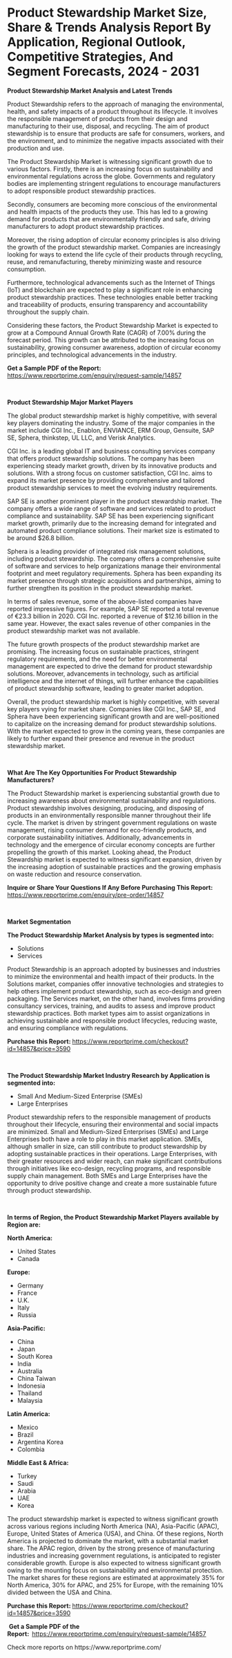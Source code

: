 <p><h1>Product Stewardship Market Size, Share & Trends Analysis Report By Application, Regional Outlook, Competitive Strategies, And Segment Forecasts, 2024 - 2031</h1></p><p><strong>Product Stewardship Market Analysis and Latest Trends</strong></p>
<p><p>Product Stewardship refers to the approach of managing the environmental, health, and safety impacts of a product throughout its lifecycle. It involves the responsible management of products from their design and manufacturing to their use, disposal, and recycling. The aim of product stewardship is to ensure that products are safe for consumers, workers, and the environment, and to minimize the negative impacts associated with their production and use.</p><p>The Product Stewardship Market is witnessing significant growth due to various factors. Firstly, there is an increasing focus on sustainability and environmental regulations across the globe. Governments and regulatory bodies are implementing stringent regulations to encourage manufacturers to adopt responsible product stewardship practices.</p><p>Secondly, consumers are becoming more conscious of the environmental and health impacts of the products they use. This has led to a growing demand for products that are environmentally friendly and safe, driving manufacturers to adopt product stewardship practices.</p><p>Moreover, the rising adoption of circular economy principles is also driving the growth of the product stewardship market. Companies are increasingly looking for ways to extend the life cycle of their products through recycling, reuse, and remanufacturing, thereby minimizing waste and resource consumption.</p><p>Furthermore, technological advancements such as the Internet of Things (IoT) and blockchain are expected to play a significant role in enhancing product stewardship practices. These technologies enable better tracking and traceability of products, ensuring transparency and accountability throughout the supply chain.</p><p>Considering these factors, the Product Stewardship Market is expected to grow at a Compound Annual Growth Rate (CAGR) of 7.00% during the forecast period. This growth can be attributed to the increasing focus on sustainability, growing consumer awareness, adoption of circular economy principles, and technological advancements in the industry.</p></p>
<p><strong>Get a Sample PDF of the Report:&nbsp;</strong> <a href="https://www.reportprime.com/enquiry/request-sample/14857">https://www.reportprime.com/enquiry/request-sample/14857</a></p>
<p>&nbsp;</p>
<p><strong>Product Stewardship Major Market Players</strong></p>
<p><p>The global product stewardship market is highly competitive, with several key players dominating the industry. Some of the major companies in the market include CGI Inc., Enablon, ENVIANCE, ERM Group, Gensuite, SAP SE, Sphera, thinkstep, UL LLC, and Verisk Analytics.</p><p>CGI Inc. is a leading global IT and business consulting services company that offers product stewardship solutions. The company has been experiencing steady market growth, driven by its innovative products and solutions. With a strong focus on customer satisfaction, CGI Inc. aims to expand its market presence by providing comprehensive and tailored product stewardship services to meet the evolving industry requirements.</p><p>SAP SE is another prominent player in the product stewardship market. The company offers a wide range of software and services related to product compliance and sustainability. SAP SE has been experiencing significant market growth, primarily due to the increasing demand for integrated and automated product compliance solutions. Their market size is estimated to be around $26.8 billion.</p><p>Sphera is a leading provider of integrated risk management solutions, including product stewardship. The company offers a comprehensive suite of software and services to help organizations manage their environmental footprint and meet regulatory requirements. Sphera has been expanding its market presence through strategic acquisitions and partnerships, aiming to further strengthen its position in the product stewardship market.</p><p>In terms of sales revenue, some of the above-listed companies have reported impressive figures. For example, SAP SE reported a total revenue of €23.3 billion in 2020. CGI Inc. reported a revenue of $12.16 billion in the same year. However, the exact sales revenue of other companies in the product stewardship market was not available.</p><p>The future growth prospects of the product stewardship market are promising. The increasing focus on sustainable practices, stringent regulatory requirements, and the need for better environmental management are expected to drive the demand for product stewardship solutions. Moreover, advancements in technology, such as artificial intelligence and the internet of things, will further enhance the capabilities of product stewardship software, leading to greater market adoption.</p><p>Overall, the product stewardship market is highly competitive, with several key players vying for market share. Companies like CGI Inc., SAP SE, and Sphera have been experiencing significant growth and are well-positioned to capitalize on the increasing demand for product stewardship solutions. With the market expected to grow in the coming years, these companies are likely to further expand their presence and revenue in the product stewardship market.</p></p>
<p>&nbsp;</p>
<p><strong>What Are The Key Opportunities For Product Stewardship Manufacturers?</strong></p>
<p><p>The Product Stewardship market is experiencing substantial growth due to increasing awareness about environmental sustainability and regulations. Product stewardship involves designing, producing, and disposing of products in an environmentally responsible manner throughout their life cycle. The market is driven by stringent government regulations on waste management, rising consumer demand for eco-friendly products, and corporate sustainability initiatives. Additionally, advancements in technology and the emergence of circular economy concepts are further propelling the growth of this market. Looking ahead, the Product Stewardship market is expected to witness significant expansion, driven by the increasing adoption of sustainable practices and the growing emphasis on waste reduction and resource conservation.</p></p>
<p><strong>Inquire or Share Your Questions If Any Before Purchasing This Report:</strong> <a href="https://www.reportprime.com/enquiry/pre-order/14857">https://www.reportprime.com/enquiry/pre-order/14857</a></p>
<p>&nbsp;</p>
<p><strong>Market Segmentation</strong></p>
<p><strong>The Product Stewardship Market Analysis by types is segmented into:</strong></p>
<p><ul><li>Solutions</li><li>Services</li></ul></p>
<p><p>Product Stewardship is an approach adopted by businesses and industries to minimize the environmental and health impact of their products. In the Solutions market, companies offer innovative technologies and strategies to help others implement product stewardship, such as eco-design and green packaging. The Services market, on the other hand, involves firms providing consultancy services, training, and audits to assess and improve product stewardship practices. Both market types aim to assist organizations in achieving sustainable and responsible product lifecycles, reducing waste, and ensuring compliance with regulations.</p></p>
<p><strong>Purchase this Report:&nbsp;</strong><a href="https://www.reportprime.com/checkout?id=14857&price=3590">https://www.reportprime.com/checkout?id=14857&price=3590</a></p>
<p>&nbsp;</p>
<p><strong>The Product Stewardship Market Industry Research by Application is segmented into:</strong></p>
<p><ul><li>Small And Medium-Sized Enterprise (SMEs)</li><li>Large Enterprises</li></ul></p>
<p><p>Product stewardship refers to the responsible management of products throughout their lifecycle, ensuring their environmental and social impacts are minimized. Small and Medium-Sized Enterprises (SMEs) and Large Enterprises both have a role to play in this market application. SMEs, although smaller in size, can still contribute to product stewardship by adopting sustainable practices in their operations. Large Enterprises, with their greater resources and wider reach, can make significant contributions through initiatives like eco-design, recycling programs, and responsible supply chain management. Both SMEs and Large Enterprises have the opportunity to drive positive change and create a more sustainable future through product stewardship.</p></p>
<p>&nbsp;</p>
<p><strong>In terms of Region, the Product Stewardship Market Players available by Region are:</strong></p>
<p>
    <p> <strong> North America: </strong>
        <ul>
            <li>United States</li>
            <li>Canada</li>
        </ul>
        </p> 
    <p> <strong> Europe: </strong>
        <ul>
            <li>Germany</li>
            <li>France</li>
            <li>U.K.</li>
            <li>Italy</li>
            <li>Russia</li>
        </ul>
        </p> 
    <p> <strong> Asia-Pacific: </strong>
        <ul>
            <li>China</li>
            <li>Japan</li>
            <li>South Korea</li>
            <li>India</li>
            <li>Australia</li>
            <li>China Taiwan</li>
            <li>Indonesia</li>
            <li>Thailand</li>
            <li>Malaysia</li>
        </ul>
        </p> 
    <p> <strong> Latin America: </strong>
        <ul>
            <li>Mexico</li>
            <li>Brazil</li>
            <li>Argentina Korea</li>
            <li>Colombia</li>
        </ul>
        </p> 
    <p> <strong> Middle East & Africa: </strong>
        <ul>
            <li>Turkey</li>
            <li>Saudi</li>
            <li>Arabia</li>
            <li>UAE</li>
            <li>Korea</li>
        </ul>
    </p>
    </p>
<p><p>The product stewardship market is expected to witness significant growth across various regions including North America (NA), Asia-Pacific (APAC), Europe, United States of America (USA), and China. Of these regions, North America is projected to dominate the market, with a substantial market share. The APAC region, driven by the strong presence of manufacturing industries and increasing government regulations, is anticipated to register considerable growth. Europe is also expected to witness significant growth owing to the mounting focus on sustainability and environmental protection. The market shares for these regions are estimated at approximately 35% for North America, 30% for APAC, and 25% for Europe, with the remaining 10% divided between the USA and China.</p></p>
<p><strong>Purchase this Report: </strong><a href="https://www.reportprime.com/checkout?id=14857&price=3590">https://www.reportprime.com/checkout?id=14857&price=3590</a></p>
<p>&nbsp;<strong>Get a Sample PDF of the Report:&nbsp;&nbsp;</strong><a href="https://www.reportprime.com/enquiry/request-sample/14857">https://www.reportprime.com/enquiry/request-sample/14857</a></p>
<p><strong></strong></p>
<p>Check more reports on https://www.reportprime.com/</p>
